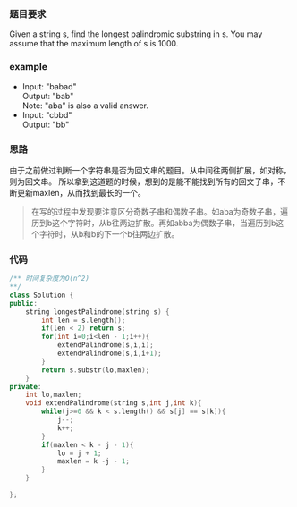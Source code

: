 ### 题目要求
Given a string s, find the longest palindromic substring in s. You may assume that the maximum length of s is 1000.
### example
- Input: "babad"</br>
  Output: "bab"</br>
  Note: "aba" is also a valid answer.
- Input: "cbbd"</br>
  Output: "bb"
### 思路
由于之前做过判断一个字符串是否为回文串的题目。从中间往两侧扩展，如对称，则为回文串。
所以拿到这道题的时候，想到的是能不能找到所有的回文子串，不断更新maxlen，从而找到最长的一个。
> 在写的过程中发现要注意区分奇数子串和偶数子串。如aba为奇数子串，遍历到b这个字符时，从b往两边扩散。再如abba为偶数子串，当遍历到b这个字符时，从b和b的下一个b往两边扩散。
### 代码
```c++
/** 时间复杂度为O(n^2)
**/
class Solution {
public:
    string longestPalindrome(string s) {
        int len = s.length();
        if(len < 2) return s;
        for(int i=0;i<len - 1;i++){
            extendPalindrome(s,i,i);
            extendPalindrome(s,i,i+1);
        }
        return s.substr(lo,maxlen);
    }
private:
    int lo,maxlen;
    void extendPalindrome(string s,int j,int k){
        while(j>=0 && k < s.length() && s[j] == s[k]){
            j--;
            k++;
        }
        if(maxlen < k - j - 1){
            lo = j + 1;
            maxlen = k -j - 1;
        }
    }
    
};